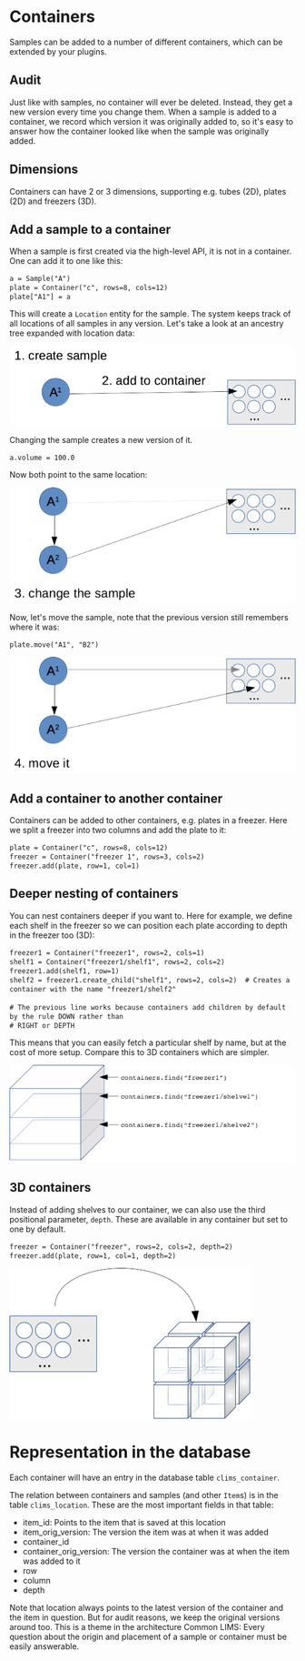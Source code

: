 # Containers

Samples can be added to a number of different containers, which can be extended by your plugins.

## Audit

Just like with samples, no container will ever be deleted. Instead, they get a new version every time you change them. When a sample is added to a container, we record which version it was originally added to, so it's easy to answer how the container looked like when the sample was originally added.

## Dimensions

Containers can have 2 or 3 dimensions, supporting e.g. tubes (2D), plates (2D) and freezers (3D).

## Add a sample to a container

When a sample is first created via the high-level API, it is not in a container. One can add it to one like this:

```
a = Sample("A")
plate = Container("c", rows=8, cols=12)
plate["A1"] = a
```

This will create a `Location` entity for the sample. The system keeps track of all locations of all samples in any version. Let's take a look at an ancestry tree expanded with location data:

![Add a sample to a container](./img/samples-05.png)

Changing the sample creates a new version of it.

```
a.volume = 100.0
```

Now both point to the same location:

![Change the sample](./img/samples-06.png)

Now, let's move the sample, note that the previous version still remembers where it was:

```
plate.move("A1", "B2")
```

![Move the sample](./img/samples-07.png)

## Add a container to another container

Containers can be added to other containers, e.g. plates in a freezer. Here we split a freezer into two columns and add the plate to it:

```
plate = Container("c", rows=8, cols=12)
freezer = Container("freezer 1", rows=3, cols=2)
freezer.add(plate, row=1, col=1)
```

## Deeper nesting of containers

You can nest containers deeper if you want to. Here for example, we define each shelf in the freezer so we can position each plate according to depth in the freezer too (3D):

```
freezer1 = Container("freezer1", rows=2, cols=1)
shelf1 = Container("freezer1/shelf1", rows=2, cols=2)
freezer1.add(shelf1, row=1)
shelf2 = freezer1.create_child("shelf1", rows=2, cols=2)  # Creates a container with the name "freezer1/shelf2"

# The previous line works because containers add children by default by the rule DOWN rather than
# RIGHT or DEPTH
```

This means that you can easily fetch a particular shelf by name, but at the cost of more setup. Compare this to 3D containers which are simpler.

![Adding a plate to a 3D container](./img/samples-09.png)

## 3D containers

Instead of adding shelves to our container, we can also use the third positional parameter, `depth`. These are available in any container but set to one by default.

```
freezer = Container("freezer", rows=2, cols=2, depth=2)
freezer.add(plate, row=1, col=1, depth=2)
```

![Adding a plate to a 3D container](./img/samples-08.png)

# Representation in the database

Each container will have an entry in the database table `clims_container`.

The relation between containers and samples (and other `Item`s) is in the table `clims_location`. These are the most important fields in that table:

* item_id: Points to the item that is saved at this location
* item_orig_version: The version the item was at when it was added
* container_id
* container_orig_version: The version the container was at when the item was added to it
* row
* column
* depth

Note that location always points to the latest version of the container and the item in question. But for audit reasons, we keep the original versions around too. This is a theme in the architecture Common LIMS: Every question about the origin and placement of a sample or container must be easily answerable.
